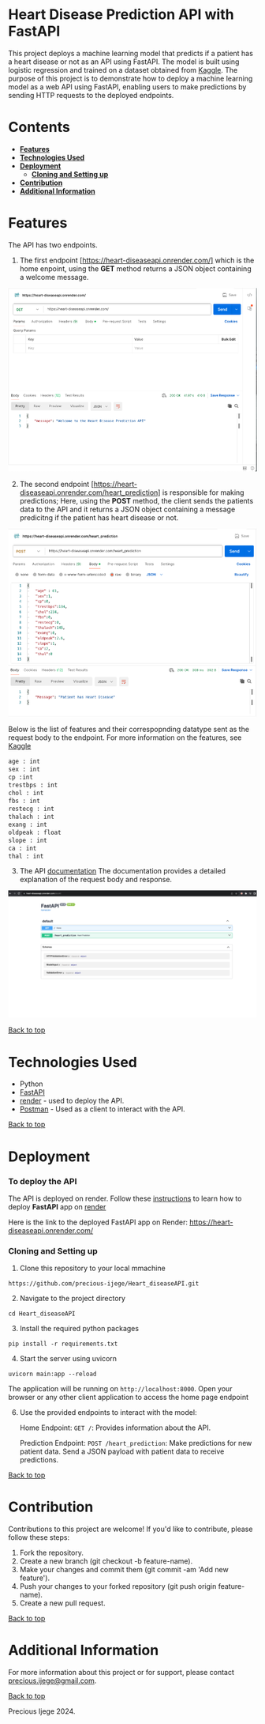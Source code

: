 # **Heart Disease Prediction API with FastAPI**

This project deploys a machine learning model that predicts if a patient has a heart disease or not as an API using FastAPI. The model is built using logistic regression and trained on a dataset obtained from [Kaggle](https://www.kaggle.com/datasets/cherngs/heart-disease-cleveland-uci?select=heart_cleveland_upload.csv). The purpose of this project is to demonstrate how to deploy a machine learning model as a web API using FastAPI, enabling users to make predictions by sending HTTP requests to the deployed endpoints.

# Contents

* [**Features**](<#features>)
* [**Technologies Used**](<#technologies-used>)
* [**Deployment**](<#deployment>)
    * [**Cloning and Setting up**](<#cloning-and-setting-up>)
* [**Contribution**](<#contribution>)
* [**Additional Information**](<#additional-information>)

# Features

The API has two endpoints.
1. The first endpoint [https://heart-diseaseapi.onrender.com/] which is the home enpoint, using the **GET** method returns a JSON object containing a welcome message.

![Home endpoint](images/home.png)

2. The second endpoint [https://heart-diseaseapi.onrender.com/heart_prediction] is responsible for making predictions; Here, using the **POST** method, the client sends the patients data to the API and it returns a JSON object containing a message predicitng if the patient has heart disease or not.

![Prediction endpoint](images/predict.png)

Below is the list of features and their correspopnding datatype sent as the request body to the endpoint. For more information on the features, see [Kaggle](https://www.kaggle.com/datasets/cherngs/heart-disease-cleveland-uci?select=heart_cleveland_upload.csv)

```
age : int
sex : int
cp :int
trestbps : int
chol : int
fbs : int
restecg : int
thalach : int
exang : int
oldpeak : float
slope : int
ca : int
thal : int
```
3. The API [documentation](https://heart-diseaseapi.onrender.com/docs#/) The documentation  provides a detailed explanation of the request body and response.

![API Documention](images/documentation.png)

[Back to top](<#contents>)

# Technologies Used
* Python 
* [FastAPI](https://fastapi.tiangolo.com/)
* [render](https://render.com/) - used to deploy the API.
* [Postman](https://www.postman.com/) - Used as a client to interact with the API.

[Back to top](<#contents>)

# Deployment

### **To deploy the API**
The API is deployed on render. Follow these [instructions](https://docs.render.com/deploy-fastapi) to learn how to deploy **FastAPI** app on [render](https://render.com/)

Here is the  link to the deployed FastAPI app on Render: https://heart-diseaseapi.onrender.com/

### **Cloning and Setting up**
1. Clone this repository to your local mmachine
``` 
https://github.com/precious-ijege/Heart_diseaseAPI.git 
```
2. Navigate to the project directory
```
cd Heart_diseaseAPI
```
3. Install the required python packages
```
pip install -r requirements.txt
```
4. Start the server using uvicorn
```
uvicorn main:app --reload
```
The application will be running on `http://localhost:8000`. Open your browser or any other client application to access the home page endpoint

6. Use the provided endpoints to interact with the model:

    Home Endpoint: `GET /`: Provides information about the API.

    Prediction Endpoint: `POST /heart_prediction`: Make predictions for new patient data. Send a JSON payload with patient data to receive predictions.

[Back to top](<#contents>)

# Contribution
Contributions to this project are welcome! If you'd like to contribute, please follow these steps:

1. Fork the repository.
2. Create a new branch (git checkout -b feature-name).
3. Make your changes and commit them (git commit -am 'Add new feature').
4. Push your changes to your forked repository (git push origin feature-name).
5. Create a new pull request.

[Back to top](<#contents>)

# Additional Information
For more information about this project or for support, please contact precious.ijege@gmail.com.

[Back to top](<#contents>)

Precious Ijege 2024.
